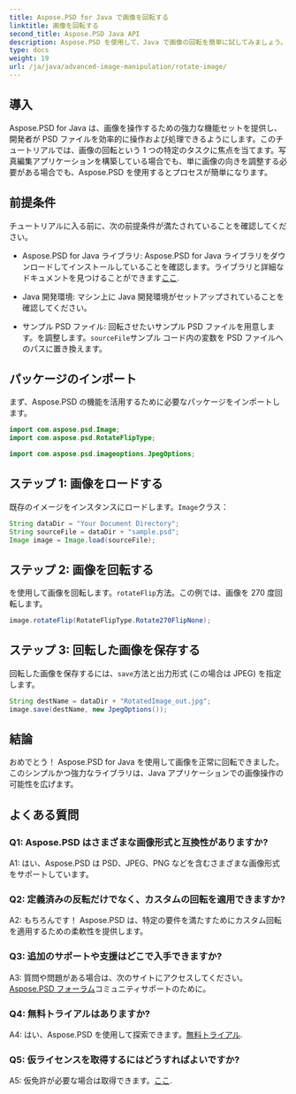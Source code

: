 ```yaml
---
title: Aspose.PSD for Java で画像を回転する
linktitle: 画像を回転する
second_title: Aspose.PSD Java API
description: Aspose.PSD を使用して、Java で画像の回転を簡単に試してみましょう。 PSD ファイルを簡単に回転、反転、保存できます。
type: docs
weight: 19
url: /ja/java/advanced-image-manipulation/rotate-image/
---
```

## 導入

Aspose.PSD for Java は、画像を操作するための強力な機能セットを提供し、開発者が PSD ファイルを効率的に操作および処理できるようにします。このチュートリアルでは、画像の回転という 1 つの特定のタスクに焦点を当てます。写真編集アプリケーションを構築している場合でも、単に画像の向きを調整する必要がある場合でも、Aspose.PSD を使用するとプロセスが簡単になります。

## 前提条件

チュートリアルに入る前に、次の前提条件が満たされていることを確認してください。

-  Aspose.PSD for Java ライブラリ: Aspose.PSD for Java ライブラリをダウンロードしてインストールしていることを確認します。ライブラリと詳細なドキュメントを見つけることができます[ここ](https://reference.aspose.com/psd/java/).

- Java 開発環境: マシン上に Java 開発環境がセットアップされていることを確認してください。

- サンプル PSD ファイル: 回転させたいサンプル PSD ファイルを用意します。を調整します。`sourceFile`サンプル コード内の変数を PSD ファイルへのパスに置き換えます。

## パッケージのインポート

まず、Aspose.PSD の機能を活用するために必要なパッケージをインポートします。

```java
import com.aspose.psd.Image;
import com.aspose.psd.RotateFlipType;

import com.aspose.psd.imageoptions.JpegOptions;
```

## ステップ 1: 画像をロードする

既存のイメージをインスタンスにロードします。`Image`クラス：

```java
String dataDir = "Your Document Directory";
String sourceFile = dataDir + "sample.psd";
Image image = Image.load(sourceFile);
```

## ステップ 2: 画像を回転する

を使用して画像を回転します。`rotateFlip`方法。この例では、画像を 270 度回転します。

```java
image.rotateFlip(RotateFlipType.Rotate270FlipNone);
```

## ステップ 3: 回転した画像を保存する

回転した画像を保存するには、`save`方法と出力形式 (この場合は JPEG) を指定します。

```java
String destName = dataDir + "RotatedImage_out.jpg";
image.save(destName, new JpegOptions());
```

## 結論

おめでとう！ Aspose.PSD for Java を使用して画像を正常に回転できました。このシンプルかつ強力なライブラリは、Java アプリケーションでの画像操作の可能性を広げます。

## よくある質問

### Q1: Aspose.PSD はさまざまな画像形式と互換性がありますか?

A1: はい、Aspose.PSD は PSD、JPEG、PNG などを含むさまざまな画像形式をサポートしています。

### Q2: 定義済みの反転だけでなく、カスタムの回転を適用できますか?

A2: もちろんです！ Aspose.PSD は、特定の要件を満たすためにカスタム回転を適用するための柔軟性を提供します。

### Q3: 追加のサポートや支援はどこで入手できますか?

 A3: 質問や問題がある場合は、次のサイトにアクセスしてください。[Aspose.PSD フォーラム](https://forum.aspose.com/c/psd/34)コミュニティサポートのために。

### Q4: 無料トライアルはありますか?

 A4: はい、Aspose.PSD を使用して探索できます。[無料トライアル](https://releases.aspose.com/).

### Q5: 仮ライセンスを取得するにはどうすればよいですか?

 A5: 仮免許が必要な場合は取得できます。[ここ](https://purchase.aspose.com/temporary-license/).